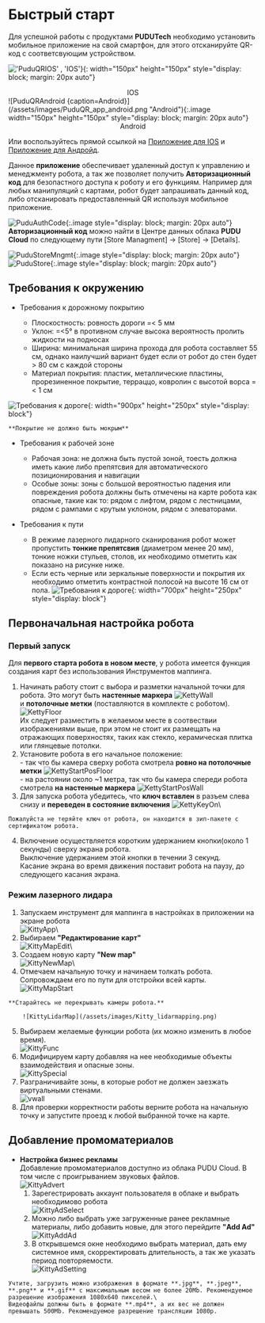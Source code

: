 # Быстрый старт

Для успешной работы с продуктами **PUDUTech** необходимо установить мобильное приложение на свой смартфон, для этого отсканируйте QR-код с соответсвующим устройством.

!['PuduQRIOS' , 'IOS'}](/assets/images/PuduQR_app_ios.png "ios"){: width="150px" height="150px" style="display: block; margin: 20px auto"}
<center>IOS</center>
![PuduQRAndroid {caption=Android}](/assets/images/PuduQR_app_android.png "Android"){:.image  width="150px" height="150px" style="display: block; margin: 20px auto"}
<center>Android</center>

Или воспользуйтесь прямой ссылкой на [Приложение для IOS](https://apps.apple.com/app/id1598340894) и [Приложение для Андройд](https://business-hongkong-apk.oss-cn-hongkong.aliyuncs.com/apk/prod/PuduLink.apk).


Данное **приложение** обеспечивает удаленный доступ к управлению и менеджменту робота, а так же позволяет получить **Авторизационный код** для безопастного доступа к роботу и его функциям.
Например для любых манипуляций с картами, робот будет запрашивать данный код, либо отсканировать предоставленный QR используя мобильное приложение.

![PuduAuthCode](/assets/images/Pudu_AuthCode.png){:.image style="display: block; margin: 20px auto"}\
**Авторизационный код** можно найти в Центре данных облака **PUDU Cloud** по следующему пути [Store Managment] -> [Store] -> [Details].

![PuduStoreMngmt](/assets/images/Pudu_storemenagment.png){:.image style="display: block; margin: 20px auto"}
![PuduStore](/assets/images/Pudu_StoreDetails.png){:.image style="display: block; margin: 20px auto"}


## Требования к окружению

- Требования к дорожному покрытию

	* Плоскостность: ровность дороги =< 5 мм
	* Уклон: =<5° в противном случае высока вероятность пролить жидкости на подносах
	* Ширина: минимальная ширина прохода для робота составляет 55 см, однако наилучший вариант будет если от робот до стен будет > 80 см с каждой стороны
	* Материал покрытия: пластик, металлические пластины, прорезиненное покрытие, терраццо, ковролин с высотой ворса =< 1 см

![Требования к дороге](/assets/images/bella1.png){: width="900px" height="250px" style="display: block"}

```warning
**Покрытие не должно быть мокрым**
```
- Требования к рабочей зоне

	* Рабочая зона: не должна быть пустой зоной, тоесть должна иметь какие либо препятсвия для автоматического позиционирования и навигации
	* Особые зоны: зоны с большой вероятностью падения или повреждения робота должны быть отмечены на карте робота как опасные, такие как то: рядом с лифтом, рядом с лестницами, рядом с рампами с крутым уклоном, рядом с элеваторами.

- Требования к пути

	* В режиме лазерного лидарного сканирования робот может пропустить **тонкие препятсвия** (диаметром менее 20 мм), тонкие ножки стульев, столов, их необходимо отметить как показано на рисунке ниже.
![]()
	* Если есть черные или зеркальные поверхности и покрытия их необходимо отметить контрастной полосой на высоте 16 см от пола.
![Требования к дороге](/assets/images/bella2.png){: width="700px" height="250px" style="display: block"}

## Первоначальная настройка робота

### Первый запуск

Для **первого старта робота в новом месте**, у робота имеется функция создания карт без использования Инструментов маппинга.
1. Начинать работу стоит с выбора и разметки начальной точки для робота. Это могут быть **настенные маркера**
		![KettyWall](/assets/images/Ketty_wall.png)\
 	и **потолочные метки** (поставляются в комплекте с роботом).\
		![KettyFloor](/assets/images/Ketty_floor.png)\
	Их следует разместить в желаемом месте в соотвествии изображениями выше, при этом не стоит их размещать на отражающих 		поверхностях, таких как стекло, керамическая плитка или глянцевые потолки.
2. Установите робота в его начальное положение:\
		- так что бы камера сверху робота смотрела **ровно на потолочные метки**
	![KettyStartPosFloor](/assets/images/Ketty_StartPos_Floor.png)\
		- на растоянии около ~1 метра, так что бы камера спереди робота смотрела **на настенные маркера**
	![KettyStartPosWall](/assets/images/Ketty_StartPos_Wall.png)
3. Для запуска робота убедитесь, что **ключ вставлен** в разъем слева снизу и **переведен в состояние включения**
	![KettyKeyOn](/assets/images/Ketty_Key.png)\
```warning
Пожалуйста не теряйте ключ от робота, он находится в зип-пакете с сертификатом робота.
```
4. Включение осуществляется коротким удержанием кнопки(около 1 секунды) сверху экрана робота.\
		Выключение удержанием этой кнопки в течении 3 секунд.\
		Касание экрана во время движения поставит робота на паузу, до следующего касания экрана.

### Режим лазерного лидара

1. Запускаем инструмент для маппинга в настройках в приложении на экране робота \
		![KittyApp](/assets/images/Kitty_AppSettings.png)\
2. Выбираем **"Редактирование карт"**\
		![KittyMapEdit](/assets/images/Kitty_mapedit.png)\
3. Создаем новую карту **"New map"**\
		![KittyNewMap](/assets/images/Kitty_newmap.png)\
4. Отмечаем начальную точку и начинаем толкать робота. Сопровождаем его по пути для отстройки всей карты.\
		![KittyMapStart](/assets/images/Kitty_carrymapping.png)
```warning
**Старайтесь не перекрывать камеры робота.**
```
		![KittyLidarMap](/assets/images/Kitty_lidarmapping.png)
5. Выбираем желаемые функции робота (их можно изменить в любое время).\
		![KittyFunc](/assets/images/Kitty_function.png) 
6. Модифицируем карту добавляя на нее необходимые объекты взаимодействия и опасные зоны.\
		![KittySpecial](/assets/images/Kitty_app_specialelements.png)
7. Разграничивайте зоны, в которые робот не должен заезжать виртуальными стенами.\
		![vwall](/assets/images/Kitty_vwall.png)
8. Для проверки корректности работы верните робота на начальную точку и запустите проезд к любой выбранной точке на карте.

## Добавление промоматериалов

* **Настройка бизнес рекламы**\
Добавление промоматериалов доступно из облака PUDU Cloud. В том числе с проигрыванием звуковых файлов.\
	![KittyAdvert](/assets/images/Kitty_promoscreen.png)
	1. Зарегестрировать аккаунт пользователя в облаке и выбрать необходимово робота\
		![KittyAdSelect](/assets/images/Kitty_ad.png)
	2. Можно либо выбрать уже загруженные ранее рекламные материалы, либо добавить новые, для этого перейдите **"Add Ad"**\
		![KittyAddAd](/assets/images/Kitty_advertising.png)
	3. В открывшемся окне необходимо выбрать материал, дать ему системное имя, скорректировать длительность, а так же указать период повторяемости.\
		![KittyAdSetting](/assets/images/Kitty_ad_setting.png)
```warning
Учтите, загрузить можно изображения в формате **.jpg**, **.jpeg**, **.png** и **.gif** с максимальным весом не более 20Mb. Рекомендуемое разрешение изображения 1080х640 пикселей.\
Видеофайлы должны быть в формате **.mp4**, а их вес не должен превышать 500Mb. Рекомендуемое разрешение трансляции 1080p.
```
